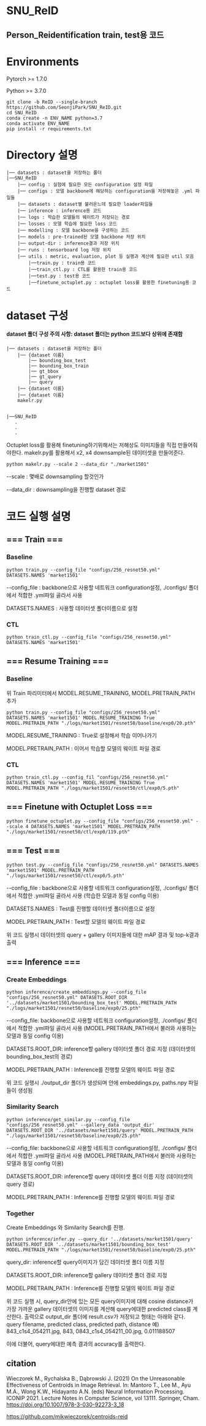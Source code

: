 # SNU_ReID
## Person_Reidentification train, test용 코드

# Environments
Pytorch >= 1.7.0

Python >= 3.7.0

```
git clone -b ReID --single-branch https://github.com/SeonjiPark/SNU_ReID.git
cd SNU_ReID
conda create -n ENV_NAME python=3.7
conda activate ENV_NAME
pip install -r requirements.txt
```

# Directory 설명

```
|── datasets : dataset을 저장하는 폴더
|──SNU_ReID
    |── config : 실험에 필요한 모든 configuration 설정 파일
    |── configs : 모델 backbone에 해당하는 configuration을 저장해놓은 .yml 파일들
    |── datasets : dataset별 불러온느데 필요한 loader파일들
    |── inference : inference용 코드
    |── logs : 학습한 모델들의 웨이트가 저장되는 경로
    |── losses : 모델 학습에 필요한 loss 코드
    |── modelling : 모델 backbone을 구성하는 코드
    |── models : pre-trained된 모델 backbone 저장 위치
    |── output-dir : inference결과 저장 위치
    |── runs : tensorboard log 저장 위치
    |── utils : metric, evaluation, plot 등 실행과 계산에 필요한 util 모음
        |──train.py : train용 코드
        |──train_ctl.py : CTL를 활용한 train용 코드
        |──test.py : test용 코드
        |──finetune_octuplet.py : octuplet loss를 활용한 finetuning용 코드
```



# dataset 구성

#### dataset 폴더 구성 주의 사항: dataset 폴더는 python 코드보다 상위에 존재함

```
|── datasets : dataset을 저장하는 폴더
    |── {dataset 이름}
        |── bounding_box_test
        |── bounding_box_train
        |── gt_bbox
        |── gt_query
        |── query
    |── {dataset 이름}
    |── {dataset 이름}
    makelr.py


|──SNU_ReID
   .
   .
   .

```

Octuplet loss를 활용해 finetuning하기위해서는 저해상도 이미지들을 직접 만들어줘야한다.
makelr.py를 활용해서 x2, x4 downsample된 데이터셋을 만들어준다.

```
python makelr.py --scale 2 --data_dir "./market1501"
```

--scale : 몇배로 downsampling 할것인가

--data_dir : downsampling을 진행할 dataset 경로

# 코드 실행 설명
## === Train ===
### Baseline
```
python train.py --config_file "configs/256_resnet50.yml" DATASETS.NAMES 'market1501'
```

--config_file : backbone으로 사용할 네트워크 configuration설정, ./configs/ 폴더에서 적합한 .yml파일 골라서 사용

DATASETS.NAMES : 사용할 데이터셋 폴더이름으로 설정 

### CTL
```
python train_ctl.py --config_file "configs/256_resnet50.yml" DATASETS.NAMES 'market1501'
```


## === Resume Training ===
### Baseline
위 Train 파리미터에서 MODEL.RESUME_TRAINING, MODEL.PRETRAIN_PATH 추가
```
python train.py --config_file "configs/256_resnet50.yml" DATASETS.NAMES 'market1501' MODEL.RESUME_TRAINING True MODEL.PRETRAIN_PATH "./logs/market1501/resnet50/baseline/exp0/20.pth" 
```

MODEL.RESUME_TRAINING : True로 설정해서 학습 이어나가기

MODEL.PRETRAIN_PATH : 이어서 학습할 모델의 웨이트 파일 경로

### CTL
```
python train_ctl.py --config_fil "configs/256_resnet50.yml" DATASETS.NAMES 'market1501' MODEL.RESUME_TRAINING True  MODEL.PRETRAIN_PATH "./logs/market1501/resnet50/ctl/exp0/5.pth"
```

## === Finetune with Octuplet Loss ===
```
python finetune_octuplet.py --config_file "configs/256_resnet50.yml" --scale 4 DATASETS.NAMES 'market1501' MODEL.PRETRAIN_PATH "./logs/market1501/resnet50/ctl/exp0/119.pth" 
```



## === Test ===
```
python test.py --config_file "configs/256_resnet50.yml" DATASETS.NAMES 'market1501' MODEL.PRETRAIN_PATH "./logs/market1501/resnet50/ctl/exp0/5.pth"
```

--config_file : backbone으로 사용할 네트워크 configuration설정, ./configs/ 폴더에서 적합한 .yml파일 골라서 사용 (학습한 모델과 동일 config 이용)

DATASETS.NAMES : Test를 진행할 데이터셋 폴더이름으로 설정 

MODEL.PRETRAIN_PATH : Test할 모델의 웨이트 파일 경로



위 코드 실행시 데이터셋의 query + gallery 이미지들에 대한 mAP 결과 및 top-k결과 출력


## === Inference ===

### Create Embeddings
```
python inference/create_embeddings.py --config_file "configs/256_resnet50.yml" DATASETS.ROOT_DIR '../datasets/market1501/bounding_box_test' MODEL.PRETRAIN_PATH "./logs/market1501/resnet50/baseline/exp0/25.pth"
```

--config_file: backbone으로 사용할 네트워크 configuration설정, ./configs/ 폴더에서 적합한 .yml파일 골라서 사용 (MODEL.PRETRAIN_PATH에서 불러와 사용하는 모델과 동일 config 이용)

DATASETS.ROOT_DIR: inference할 gallery 데이터셋 폴더 경로 지정 (데이터셋의 bounding_box_test의 경로)

MODEL.PRETRAIN_PATH : Inference를 진행할 모델의 웨이트 파일 경로



위 코드 실행시 ./output_dir 폴더가 생성되며 안에 embeddings.py, paths.npy 파일들이 생성됨

### Similarity Search

```
python inference/get_similar.py --config_file "configs/256_resnet50.yml" --gallery_data 'output_dir' DATASETS.ROOT_DIR '../datasets/market1501/query' MODEL.PRETRAIN_PATH "./logs/market1501/resnet50/baseline/exp0/25.pth"
```

--config_file: backbone으로 사용할 네트워크 configuration설정, ./configs/ 폴더에서 적합한 .yml파일 골라서 사용 (MODEL.PRETRAIN_PATH에서 불러와 사용하는 모델과 동일 config 이용)

DATASETS.ROOT_DIR: inference할 query 데이터셋 폴더 이름 지정 (데이터셋의 query 경로)

MODEL.PRETRAIN_PATH : Inference를 진행할 모델의 웨이트 파일 경로

### Together

Create Embeddings 와 Similarity Search를 진행.

```
python inference/infer.py --query_dir '../datasets/market1501/query' DATASETS.ROOT_DIR '../datasets/market1501/bounding_box_test' MODEL.PRETRAIN_PATH "./logs/market1501/resnet50/baseline/exp0/25.pth"
```

query_dir: inference할 query이미지가 담긴 데이터셋 폴더 이름 지정

DATASETS.ROOT_DIR: inference할 gallery 데이터셋 폴더 경로 지정

MODEL.PRETRAIN_PATH : Inference를 진행할 모델의 웨이트 파일 경로


위 코드 실행 시, query_dir안에 있는 모든 query이미지에 대해 cosine distance가 가장 가까운 gallery 데이터셋의 이미지를 계산해 query에대한 predicted class를 계산한다.
출력으로 output_dir 폴더에 result.csv가 저장되고 형태는 아래와 같다.
    query filename,       predicted class,  predicted path,           distance
예) 843_c1s4_054211.jpg,  843,              0843_c1s4_054211_00.jpg,  0.011188507

이에 더불어, query에대한 예측 결과의 accuracy를 출력한다.

## citation 

Wieczorek M., Rychalska B., Dąbrowski J. 
(2021) On the Unreasonable Effectiveness of Centroids in Image Retrieval.
In: Mantoro T., Lee M., Ayu M.A., Wong K.W., Hidayanto A.N. (eds) 
Neural Information Processing. ICONIP 2021.
Lecture Notes in Computer Science, vol 13111. Springer, Cham. https://doi.org/10.1007/978-3-030-92273-3_18

https://github.com/mikwieczorek/centroids-reid